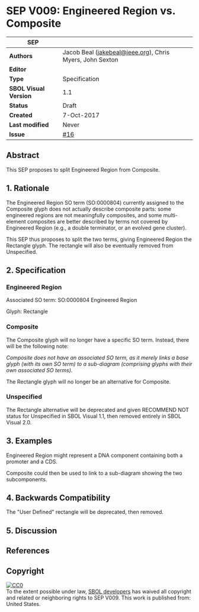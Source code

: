 # SEP V009: Engineered Region vs. Composite

| SEP | <leave empty> |
| --- | --- |
| **Authors** | Jacob Beal (jakebeal@ieee.org), Chris Myers, John Sexton |
| **Editor** | <leave empty> |
| **Type** | Specification |
| **SBOL Visual Version** | 1.1 |
| **Status** | Draft |
| **Created** | 7-Oct-2017 |
| **Last modified** | Never |
| **Issue**       | [#16](https://github.com/SynBioDex/SBOL-visual/issues/16) |

## Abstract

This SEP proposes to split Engineered Region from Composite.


## 1. Rationale <a name="rationale"></a>

The Engineered Region SO term (SO:0000804) currently assigned to the Composite glyph does not actually describe composite parts: some engineered regions are not meaningfully composites, and some multi-element composites are better described by terms not covered by Engineered Region (e.g., a double terminator, or an evolved gene cluster).  

This SEP thus proposes to split the two terms, giving Engineered Region the Rectangle glyph. The rectangle will also be eventually removed from Unspecified.

## 2. Specification <a name="specification"></a>

### Engineered Region

Associated SO term: SO:0000804 Engineered Region

Glyph: Rectangle

### Composite
The Composite glyph will no longer have a specific SO term. Instead, there will be the following note:

*Composite does not have an associated SO term, as it merely links a base glyph (with its own SO term) to a sub-diagram (comprising glyphs with their own associated SO terms).*

The Rectangle glyph will no longer be an alternative for Composite.

### Unspecified

The Rectangle alternative will be deprecated and given RECOMMEND NOT status for Unspecified in SBOL Visual 1.1, then removed entirely in SBOL Visual 2.0.

## 3. Examples <a name='example'></a>

Engineered Region might represent a DNA component containing both a promoter and a CDS.

Composite could then be used to link to a sub-diagram showing the two subcomponents.

## 4. Backwards Compatibility <a name='compatibility'></a>

The "User Defined" rectangle will be deprecated, then removed.

## 5. Discussion <a name='discussion'></a>

## References <a name='references'></a>

## Copyright <a name='copyright'></a>

<p xmlns:dct="http://purl.org/dc/terms/" xmlns:vcard="http://www.w3.org/2001/vcard-rdf/3.0#">
  <a rel="license"
     href="http://creativecommons.org/publicdomain/zero/1.0/">
    <img src="http://i.creativecommons.org/p/zero/1.0/88x31.png" style="border-style: none;" alt="CC0" />
  </a>
  <br />
  To the extent possible under law,
  <a rel="dct:publisher"
     href="sbolstandard.org">
    <span property="dct:title">SBOL developers</span></a>
  has waived all copyright and related or neighboring rights to
  <span property="dct:title">SEP V009</span>.
This work is published from:
<span property="vcard:Country" datatype="dct:ISO3166"
      content="US" about="sbolstandard.org">
  United States</span>.
</p>